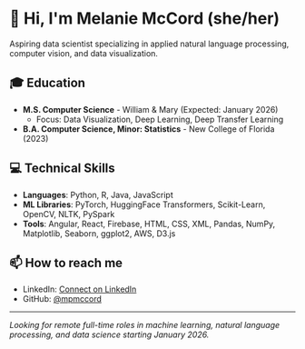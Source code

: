 # 👋 Hi, I'm Melanie McCord (she/her)

Aspiring data scientist specializing in applied natural language processing, computer vision, and data visualization.

## 🎓 Education
- **M.S. Computer Science** - William & Mary (Expected: January 2026)
  - Focus: Data Visualization, Deep Learning, Deep Transfer Learning
- **B.A. Computer Science, Minor: Statistics** - New College of Florida (2023)

## 💻 Technical Skills
- **Languages**: Python, R, Java, JavaScript
- **ML Libraries**: PyTorch, HuggingFace Transformers, Scikit-Learn, OpenCV, NLTK, PySpark
- **Tools**: Angular, React, Firebase, HTML, CSS, XML, Pandas, NumPy, Matplotlib, Seaborn, ggplot2, AWS, D3.js

## 📫 How to reach me
- LinkedIn: [Connect on LinkedIn](https://www.linkedin.com/in/melanie-mccord/)
- GitHub: [@mpmccord](https://github.com/mpmccord)

---
*Looking for remote full-time roles in machine learning, natural language processing, and data science starting January 2026.*
